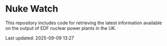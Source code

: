 # Nuke Watch

This repository includes code for retrieving the latest information available on the output of EDF nuclear power plants in the UK.

Last updated: 2025-09-09 13:27